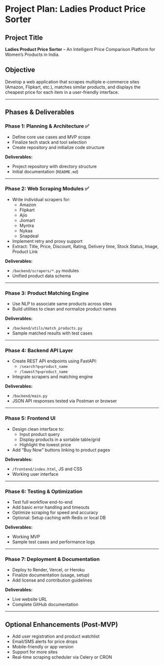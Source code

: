 # Project Plan: Ladies Product Price Sorter

## Project Title  
**Ladies Product Price Sorter** – An Intelligent Price Comparison Platform for Women’s Products in India.

## Objective  
Develop a web application that scrapes multiple e-commerce sites (Amazon, Flipkart, etc.), matches similar products, and displays the cheapest price for each item in a user-friendly interface.

---

## Phases & Deliverables

### Phase 1: Planning & Architecture ✅
- Define core use cases and MVP scope
- Finalize tech stack and tool selection
- Create repository and initialize code structure

**Deliverables:** 
- Project repository with directory structure
- Initial documentation (`README.md`)

---

### Phase 2: Web Scraping Modules ✅ 
- Write individual scrapers for:
  - Amazon
  - Flipkart
  - Ajio
  - Jiomart
  - Myntra
  - Nykaa
  - Snapdeal
- Implement retry and proxy support
- Extract: Title, Price, Discount, Rating, Delivery time, Stock Status, Image, Product Link

**Deliverables:**
- `/backend/scrapers/*.py` modules
- Unified product data schema

---

### Phase 3: Product Matching Engine
- Use NLP to associate same products across sites
- Build utilities to clean and normalize product names

**Deliverables:**
- `/backend/utils/match_products.py`
- Sample matched results with test cases

---

### Phase 4: Backend API Layer
- Create REST API endpoints using FastAPI:
  - `/search?q=product_name`
  - `/lowest?q=product_name`
- Integrate scrapers and matching engine

**Deliverables:**
- `/backend/main.py`
- JSON API responses tested via Postman or browser

---

### Phase 5: Frontend UI
- Design clean interface to:
  - Input product query
  - Display products in a sortable table/grid
  - Highlight the lowest price
- Add “Buy Now” buttons linking to product pages

**Deliverables:**
- `/frontend/index.html`, JS and CSS
- Working user interface

---

### Phase 6: Testing & Optimization
- Test full workflow end-to-end
- Add basic error handling and timeouts
- Optimize scraping for speed and accuracy
- Optional: Setup caching with Redis or local DB

**Deliverables:**
- Working MVP
- Sample test cases and performance logs

---

### Phase 7: Deployment & Documentation
- Deploy to Render, Vercel, or Heroku
- Finalize documentation (usage, setup)
- Add license and contribution guidelines

**Deliverables:**
- Live website URL
- Complete GitHub documentation

---

## Optional Enhancements (Post-MVP)
- Add user registration and product watchlist
- Email/SMS alerts for price drops
- Mobile-friendly or app version
- Support for more sites
- Real-time scraping scheduler via Celery or CRON
